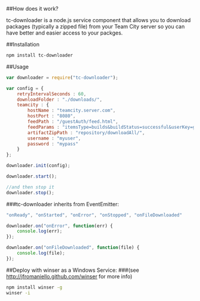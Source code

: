 ##How does it work?

tc-downloader is a node.js service component that allows you to download packages (typically a zipped file) from your Team City server so you can have better and easier access to your packges.

##Installation
```bash
npm install tc-downloader
```

##Usage

```js
var downloader = require("tc-downloader");

var config = {
  	retryIntervalSeconds : 60,
	downloadFolder : "./downloads/",
	teamcity : {
		hostName : "teamcity.server.com",
		hostPort : "8080",
		feedPath : "/guestAuth/feed.html",
		feedParams : "itemsType=builds&buildStatus=successful&userKey=guest",
		artifactZipPath : "repository/downloadAll/",
	    username : "myuser",
	    password : "mypass"
	}
};

downloader.init(config);

downloader.start();

//and then stop it
downloader.stop();
```

###tc-downloader inherits from EventEmitter:

```js
"onReady", "onStarted", "onError", "onStopped", "onFileDownloaded"
```

```js
downloader.on("onError", function(err) {
	console.log(err);
});

downloader.on("onFileDownloaded", function(file) {
	console.log(file);
});
```

##Deploy with winser as a Windows Service:
###(see http://jfromaniello.github.com/winser for more info)

```bash
npm install winser -g
winser -i
```
